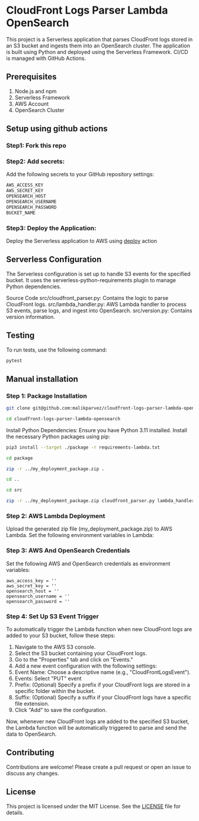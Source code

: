 # CloudFront Logs Parser Lambda OpenSearch

This project is a Serverless application that parses CloudFront logs stored in an S3 bucket and ingests them into an OpenSearch cluster. The application is built using Python and deployed using the Serverless Framework. CI/CD is managed with GitHub Actions.


## Prerequisites

1. Node.js and npm
2. Serverless Framework
3. AWS Account
4. OpenSearch Cluster

## Setup using github actions

### Step1: Fork this repo

### Step2: Add secrets:
Add the following secrets to your GitHub repository settings:

```bash
AWS_ACCESS_KEY
AWS_SECRET_KEY
OPENSEARCH_HOST
OPENSEARCH_USERNAME
OPENSEARCH_PASSWORD
BUCKET_NAME
```

### Step3: Deploy the Application:

Deploy the Serverless application to AWS using [deploy](.github/workflows/deploy.yml) action


## Serverless Configuration
The Serverless configuration is set up to handle S3 events for the specified bucket. It uses the serverless-python-requirements plugin to manage Python dependencies.

Source Code
src/cloudfront_parser.py: Contains the logic to parse CloudFront logs.
src/lambda_handler.py: AWS Lambda handler to process S3 events, parse logs, and ingest into OpenSearch.
src/version.py: Contains version information.

## Testing
To run tests, use the following command:

```bash
pytest
```

## Manual installation 

### Step 1: Package Installation

```bash
git clone git@github.com:malikparvez/cloudfront-logs-parser-lambda-opensearch.git

cd cloudfront-logs-parser-lambda-opensearch
```

Install Python Dependencies:
Ensure you have Python 3.11 installed. Install the necessary Python packages using pip:

```bash
pip3 install --target ./package -r requirements-lambda.txt

cd package

zip -r ../my_deployment_package.zip .

cd ..

cd src

zip -r ../my_deployment_package.zip cloudfront_parser.py lambda_handler.py version.py
```

### Step 2: AWS Lambda Deployment
Upload the generated zip file (my_deployment_package.zip) to AWS Lambda. Set the following environment variables in Lambda:


### Step 3: AWS And OpenSearch Credentials
Set the following AWS and OpenSearch credentials as environment variables:

```
aws_access_key = ''
aws_secret_key = ''
opensearch_host = ''
opensearch_username = ''
opensearch_password = ''
```

### Step 4: Set Up S3 Event Trigger
To automatically trigger the Lambda function when new CloudFront logs are added to your S3 bucket, follow these steps:

1. Navigate to the AWS S3 console.
2. Select the S3 bucket containing your CloudFront logs.
3. Go to the "Properties" tab and click on "Events."
4. Add a new event configuration with the following settings:
5. Event Name: Choose a descriptive name (e.g., "CloudFrontLogsEvent").
6. Events: Select "PUT" event
7. Prefix: (Optional) Specify a prefix if your CloudFront logs are stored in a specific folder within the bucket.
8. Suffix: (Optional) Specify a suffix if your CloudFront logs have a specific file extension.
9. Click "Add" to save the configuration.
    
Now, whenever new CloudFront logs are added to the specified S3 bucket, the Lambda function will be automatically triggered to parse and send the data to OpenSearch.


## Contributing
Contributions are welcome! Please create a pull request or open an issue to discuss any changes.

## License
This project is licensed under the MIT License. See the [LICENSE](LICENSE) file for details.

